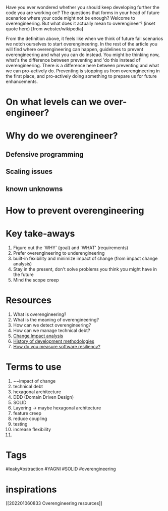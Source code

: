 Have you ever wondered whether you should keep developing further the code you are working on?
The questions that forms in your head of future scenarios where your code might not be enough?
Welcome to overengineering. But what does it actually mean to overengineer?
(inset quote here) [from webster/wikipedia]

From the definition above, it feels like when we think of future fail scenarios we notch ourselves to start overengineering. 
In the rest of the article you will find where overengineering can happen, guidelines to prevent overengineering and what you can do instead.
You might be thinking now, what's the difference between preventing and 'do this instead of' overengineering. 
There is a difference here between preventing and what we can pro-actively do.
Preventing is stopping us from overengineering in the first place, and pro-actively doing something to prepare us for future enhancements.

# On what levels can we over-engineer?


# Why do we overengineer?
## Defensive programming
## Scaling issues
## known unknowns



# How to prevent overengineering

# Key take-aways
1. Figure out the 'WHY' (goal) and 'WHAT' (requirements)
2. Prefer overengineering to underengineering
3. built-in fexibility and minimize impact of change (from impact change analysis)
4. Stay in the present, don't solve problems you think you might have in the future
5. Mind the scope creep


# Resources
1. What is overengineering?
2. What is the meaning of overengineering?
3. How can we detect overengineering?
4. How can we manage technical debt?
5. [Change Impact analysis](https://en.wikipedia.org/wiki/Change_impact_analysis)
6. [History of development methodologies](https://intetics.com/blog/a-brief-history-of-software-development-methodologies/#:~:text=The%20history%20of%20software%20development,approach%E2%80%9D%20did%20not%20actually%20exist.&text=The%20main%20objective%20of%20this,of%20large%2Dscale%20business%20conglomerates.)
7. [How do you measure software resiliency?](https://www.it-cisq.org/pdf/How-Do-You-Measure-Software-Resilience-CISQ.pdf)

# Terms to use
1. ~~impact of change
2. technical debt
3. hexagonal architecture
4. DDD (Domain Driven Design)
5. SOLID
6. Layering -> maybe hexagonal architecture
7. feature creep
8. reduce coupling
9. testing
10. increase flexibility
11. 

# Tags
#leakyAbstraction #YAGNI #SOLID #overengineering

# inspirations
[[202201060833 Overengineering resources]]